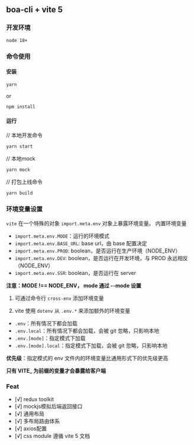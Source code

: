 ## boa-cli + vite 5

### 开发环境

`node 18+`

### 命令使用

#### 安装

```bash
yarn
```

or

```bash
npm install
```

#### 运行

// 本地开发命令

``` bash
yarn start
```

// 本地mock

``` bash
yarn mock
```

// 打包上线命令

``` bash
yarn build
```

### 环境变量设置

`vite` 在一个特殊的对象 `import.meta.env` 对象上暴露环境变量。
内置环境变量

- `import.meta.env.MODE`：运行的环境模式
- `import.meta.env.BASE_URL`: base url，由 base 配置决定
- `import.meta.env.PROD`: boolean，是否运行在生产环境（NODE_ENV）
- `import.meta.env.DEV`: boolean，是否运行在开发环境，与 PROD 永远相反（NODE_ENV）
- `import.meta.env.SSR`: boolean，是否运行在 server

**注意：MODE !== NODE_ENV， mode 通过 --mode 设置**

1. 可通过命令行 `cross-env` 添加环境变量

2. vite 使用 `dotenv` 从 `.env.*` 来添加额外的环境变量

- `.env`：所有情况下都会加载
- `.env.local`：所有情况下都会加载，会被 git 忽略，只影响本地
- `.env.[mode]`：指定模式下加载
- `.env.[mode].local`：指定模式下加载，会被 git 忽略，只影响本地

**优先级**：指定模式的 env 文件内的环境变量比通用形式下的优先级更高

**只有 VITE_ 为前缀的变量才会暴露给客户端**

### Feat

- [√] redux toolkit
- [√] mockjs模拟后端返回接口
- [√] 通用布局
- [√] 多布局路由体系
- [√] axios配置
- [√] css module 遵循 vite 5 文档
